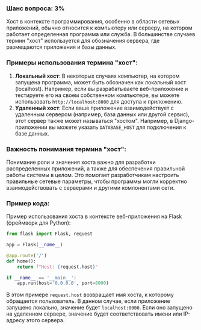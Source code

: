 ### Шанс вопроса: 3%

Хост в контексте программирования, особенно в области сетевых приложений, обычно относится к компьютеру или серверу, на котором работает определенная программа или служба. В большинстве случаев термин "хост" используется для обозначения сервера, где размещаются приложения и базы данных.

### Примеры использования термина "хост":
1. **Локальный хост**: В некоторых случаях компьютер, на котором запущена программа, может быть обозначен как локальный хост (localhost). Например, если вы разрабатываете веб-приложение и тестируете его на своем собственном компьютере, вы можете использовать `http://localhost:8000` для доступа к приложению.
2. **Удаленный хост**: Если ваше приложение взаимодействует с удаленным сервером (например, база данных или другой сервис), этот сервер также может называться "хостом". Например, в Django-приложении вы можете указать `DATABASE_HOST` для подключения к базе данных.

### Важность понимания термина "хост":
Понимание роли и значения хоста важно для разработки распределенных приложений, а также для обеспечения правильной работы системы в целом. Это помогает разработчикам настроить правильные сетевые параметры, чтобы программы могли корректно взаимодействовать с серверами и другими компонентами сети.

### Пример кода:
Пример использования хоста в контексте веб-приложения на Flask (фреймворк для Python):
```python
from flask import Flask, request

app = Flask(__name__)

@app.route('/')
def home():
    return f"Host: {request.host}"

if __name__ == '__main__':
    app.run(host='0.0.0.0', port=8000)
```
В этом примере `request.host` возвращает имя хоста, к которому обращается пользователь. В данном случае, если приложение запущено локально, значение будет `localhost:8000`. Если оно запущено на удаленном сервере, значение будет соответствовать имени или IP-адресу этого сервера.